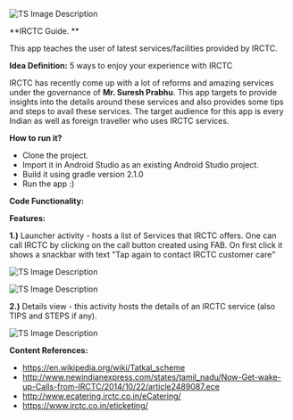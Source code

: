 ![TS Image Description](http://i.imgur.com/QUObsec.png "TS Image Title") 
 
**IRCTC Guide. **

This app teaches the user of latest services/facilities provided by IRCTC.

**Idea Definition:**
5 ways to enjoy your experience with IRCTC

IRCTC has recently come up with a lot of reforms and amazing services under the governance of **Mr. Suresh Prabhu**. This app targets to provide insights into the details around these services and also provides some tips and steps to avail these services. The target audience for this app is every Indian as well as foreign traveller who uses IRCTC services.

**How to run it?**
- Clone the project.
- Import it in Android Studio as an existing Android Studio project.
- Build it using gradle version 2.1.0
- Run the app :)


**Code Functionality:**


**Features:**

**1.)** Launcher activity - hosts a list of Services that IRCTC offers.  One can call IRCTC by clicking on the call button created using FAB. On first click it shows a snackbar with text "Tap again to contact IRCTC customer care"


![TS Image Description](http://i.imgur.com/3gs2j7m.jpg "TS Image Title")


![TS Image Description](http://i.imgur.com/gZSwHr8.jpg "TS Image Title")


**2.)** Details view - this activity hosts the details of an IRCTC service (also TIPS and STEPS if any).

![TS Image Description](http://i.imgur.com/9M7guiI.jpg "TS Image Title")


**Content References:**
- https://en.wikipedia.org/wiki/Tatkal_scheme
- http://www.newindianexpress.com/states/tamil_nadu/Now-Get-wake-up-Calls-from-IRCTC/2014/10/22/article2489087.ece
- http://www.ecatering.irctc.co.in/eCatering/
- https://www.irctc.co.in/eticketing/
